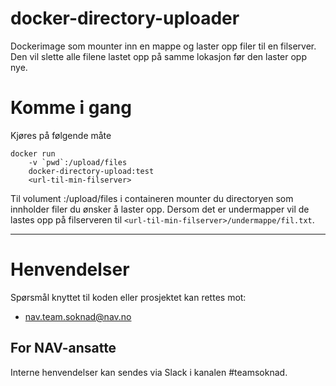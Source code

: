docker-directory-uploader
================

Dockerimage som mounter inn en mappe og laster opp filer til en filserver. Den vil slette alle filene lastet opp på samme lokasjon 
før den laster opp nye.

# Komme i gang

Kjøres på følgende måte

```
docker run 
    -v `pwd`:/upload/files  
    docker-directory-upload:test 
    <url-til-min-filserver>
```

Til volument <mine-filer>:/upload/files i containeren mounter du directoryen som innholder filer du ønsker å laster opp. 
Dersom det er undermapper vil de lastes opp på filserveren til `<url-til-min-filserver>/undermappe/fil.txt`.

---

# Henvendelser

Spørsmål knyttet til koden eller prosjektet kan rettes mot:

* nav.team.soknad@nav.no

## For NAV-ansatte

Interne henvendelser kan sendes via Slack i kanalen #teamsoknad.
